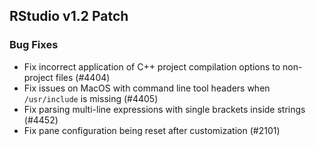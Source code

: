
## RStudio v1.2 Patch

### Bug Fixes

- Fix incorrect application of C++ project compilation options to non-project files (#4404)
- Fix issues on MacOS with command line tool headers when `/usr/include` is missing (#4405)
- Fix parsing multi-line expressions with single brackets inside strings (#4452)
- Fix pane configuration being reset after customization (#2101)
